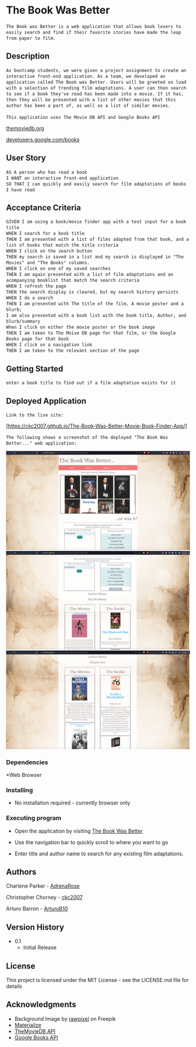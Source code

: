 # The Book Was Better

```
The Book was Better is a web application that allows book lovers to easily search and find if their favorite stories have made the leap from paper to film.
```

## Description

```
As bootcamp students, we were given a project assignment to create an interactive front-end application. As a team, we developed an application called The Book was Better. Users will be greeted on load with a selection of trending film adaptations. A user can then search to see if a book they've read has been made into a movie. If it has, then they will be presented with a list of other movies that this author has been a part of, as well as a list of similar movies.

This application uses The Movie DB API and Google Books API
```

[themoviedb.org](https://www.themoviedb.org/)

[developers.google.com/books](https://developers.google.com/books)

## User Story

```
AS A person who has read a book
I WANT an interactive front-end application
SO THAT I can quickly and easily search for film adaptations of books I have read
```

## Acceptance Criteria

```
GIVEN I am using a book/movie finder app with a text input for a book title
WHEN I search for a book title
THEN I am presented with a list of films adapted from that book, and a list of books that match the title criteria
WHEN I click on the search button
THEN my search is saved in a list and my search is displayed in "The Movies" and "The Books" columns.
WHEN I click on one of my saved searches
THEN I am again presented with a list of film adaptations and an acompanying booklist that match the search criteria
WHEN I refresh the page
THEN the search display is cleared, but my search history persists
WHEN I do a search
THEN I am presented with The title of the film, A movie poster and a blurb;
I am also presented with a book list with the book title, Author, and blurb/summary
When I click on either the movie poster or the book image
THEN I am taken to The Moive DB page for that film, or the Google Books page for that book
WHEN I click on a navigation link
THEN I am taken to the relevant section of the page
```

## Getting Started

```
enter a book title to find out if a film adaptation exists for it
```

## Deployed Application

```
Link to the live site:
```

[https://ckc2007.github.io/The-Book-Was-Better-Movie-Book-Finder-App/]

```
The following shows a screenshot of the deployed "The Book Was Better..." web application:
```

![demo page](./assets/images/book_img1.png)
![demo page](./assets/images/book_img2.png)
![demo page](./assets/images/book_img3.png)

### Dependencies

\*Web Browser

### Installing

- No installation required - currently browser only

### Executing program

- Open the application by visiting [The Book Was Better](https://www.https://ckc2007.github.io/The-Book-Was-Better-Movie-Book-Finder-App/)

- Use the navigation bar to quickly scroll to where you want to go

- Enter title and author name to search for any existing film adaptations.

## Authors

Charlene Parker - [AdrenaRose](https://github.com/adrenarose)

Christopher Chorney - [ckc2007](https://github.com/ckc2007)

Arturo Barron - [ArturoB10](https://github.com/arturob10)

## Version History

- 0.1
  - Initial Release

## License

This project is licensed under the MIT License - see the LICENSE.md file for details

## Acknowledgments

- Background Image by [rawpixel]("https://www.freepik.com/free-photo/vintage-textured-watercolor-paper-background_15599882.htm#query=parchment&position=7&from_view=keyword&track=sph") on Freepik
- [Materialize](https://materializecss.com/getting-started.html)
- [TheMovieDB API](https://developers.themoviedb.org/3/getting-started/introduction)
- [Google Books API](https://developers.google.com/books)
